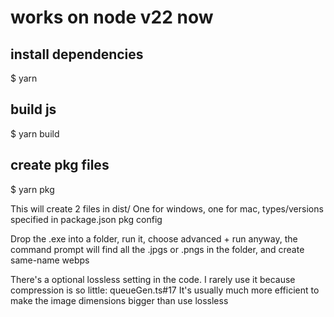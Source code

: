 # works on node v22 now

## install dependencies
$ yarn

## build js
$ yarn build

## create pkg files
$ yarn pkg


This will create 2 files in dist/
One for windows, one for mac, types/versions specified in package.json pkg config

Drop the .exe into a folder, run it, choose advanced + run anyway, the command prompt will find all the .jpgs or .pngs in the folder, and create same-name webps

There's a optional lossless setting in the code. I rarely use it because compression is so little: queueGen.ts#17
It's usually much more efficient to make the image dimensions bigger than use lossless